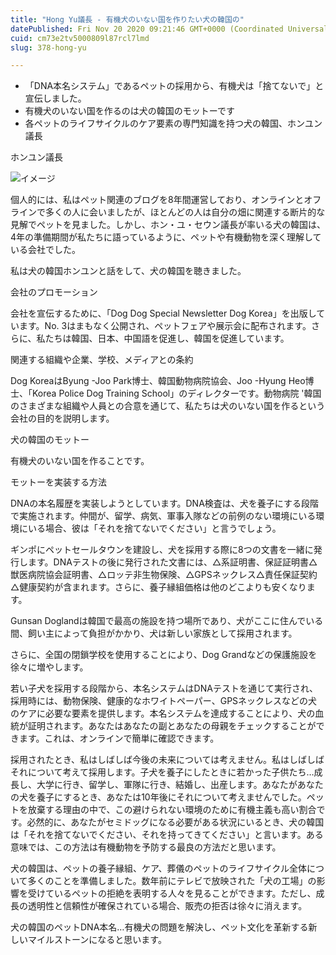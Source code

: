 ```yaml
---
title: "Hong Yu議長 - 有機犬のいない国を作りたい犬の韓国の"
datePublished: Fri Nov 20 2020 09:21:46 GMT+0000 (Coordinated Universal Time)
cuid: cm73e2tv5000809l87rcl7lmd
slug: 378-hong-yu

---
```



- 「DNA本名システム」であるペットの採用から、有機犬は「捨てないで」と宣伝しました。
- 有機犬のいない国を作るのは犬の韓国のモットーです
- 各ペットのライフサイクルのケア要素の専門知識を持つ犬の韓国、ホンユン議長

ホンユン議長

![イメージ](https://cdn.hashnode.com/res/hashnode/image/upload/v1739454128864/33ca1516-eac8-47ed-bf6d-4cc4c26a1706.jpeg)

個人的には、私はペット関連のブログを8年間運営しており、オンラインとオフラインで多くの人に会いましたが、ほとんどの人は自分の畑に関連する断片的な見解でペットを見ました。しかし、ホン・ユ・セウン議長が率いる犬の韓国は、4年の準備期間が私たちに語っているように、ペットや有機動物を深く理解している会社でした。

私は犬の韓国ホンユンと話をして、犬の韓国を聴きました。

会社のプロモーション

会社を宣伝するために、「Dog Dog Special Newsletter Dog Korea」を出版しています。No. 3はまもなく公開され、ペットフェアや展示会に配布されます。さらに、私たちは韓国、日本、中国語を促進し、韓国を促進しています。

関連する組織や企業、学校、メディアとの条約

Dog KoreaはByung -Joo Park博士、韓国動物病院協会、Joo -Hyung Heo博士、「Korea Police Dog Training School」のディレクターです。動物病院 '韓国のさまざまな組織や人員との合意を通じて、私たちは犬のいない国を作るという会社の目的を説明します。

犬の韓国のモットー

有機犬のいない国を作ることです。

モットーを実装する方法

DNAの本名履歴を実装しようとしています。DNA検査は、犬を養子にする段階で実施されます。仲間が、留学、病気、軍事入隊などの前例のない環境にいる環境にいる場合、彼は「それを捨てないでください」と言うでしょう。

ギンポにペットセールタウンを建設し、犬を採用する際に8つの文書を一緒に発行します。DNAテストの後に発行された文書には、△系証明書、保証証明書△獣医病院協会証明書、△ロッテ非生物保険、△GPSネックレス△責任保証契約△健康契約が含まれます。さらに、養子縁組価格は他のどこよりも安くなります。

Gunsan Doglandは韓国で最高の施設を持つ場所であり、犬がここに住んでいる間、飼い主によって負担がかかり、犬は新しい家族として採用されます。

さらに、全国の閉鎖学校を使用することにより、Dog Grandなどの保護施設を徐々に増やします。

若い子犬を採用する段階から、本名システムはDNAテストを通じて実行され、採用時には、動物保険、健康的なホワイトペーパー、GPSネックレスなどの犬のケアに必要な要素を提供します。本名システムを達成することにより、犬の血統が証明されます。あなたはあなたの副とあなたの母親をチェックすることができます。これは、オンラインで簡単に確認できます。

採用されたとき、私はしばしば今後の未来については考えません。私はしばしばそれについて考えて採用します。子犬を養子にしたときに若かった子供たち…成長し、大学に行き、留学し、軍隊に行き、結婚し、出産します。あなたがあなたの犬を養子にするとき、あなたは10年後にそれについて考えませんでした。ペットを放棄する理由の中で、この避けられない環境のために有機主義も高い割合です。必然的に、あなたがセミドッグになる必要がある状況にいるとき、犬の韓国は「それを捨てないでください、それを持ってきてください」と言います。ある意味では、この方法は有機動物を予防する最良の方法だと思います。

犬の韓国は、ペットの養子縁組、ケア、葬儀のペットのライフサイクル全体について多くのことを準備しました。数年前にテレビで放映された「犬の工場」の影響を受けているペットの拒絶を表明する人々を見ることができます。ただし、成長の透明性と信頼性が確保されている場合、販売の拒否は徐々に消えます。

犬の韓国のペットDNA本名…有機犬の問題を解決し、ペット文化を革新する新しいマイルストーンになると思います。